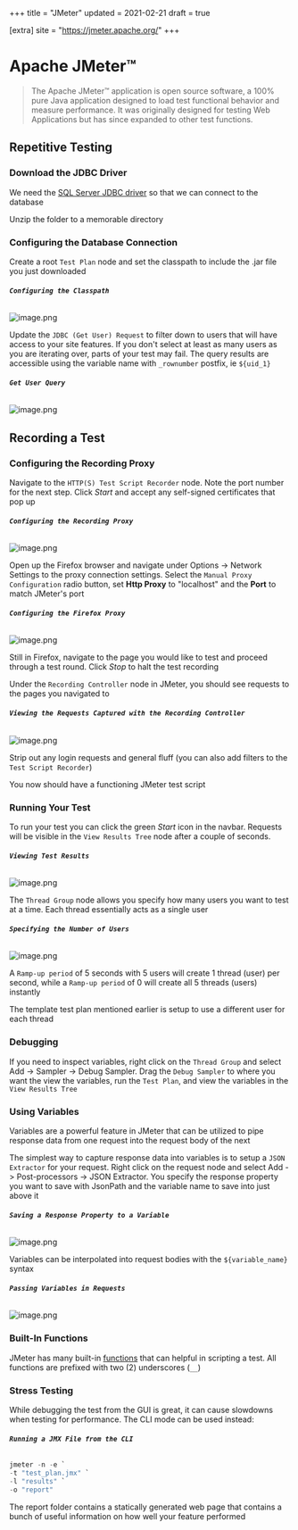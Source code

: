 +++
title = "JMeter"
updated = 2021-02-21
draft = true

[extra]
site = "https://jmeter.apache.org/"
+++

# Apache JMeter™
> The Apache JMeter™ application is open source software, a 100% pure Java application designed to load test functional behavior and measure performance. It was originally designed for testing Web Applications but has since expanded to other test functions.

## Repetitive Testing

### Download the JDBC Driver
We need the [SQL Server JDBC driver](https://docs.microsoft.com/en-us/sql/connect/jdbc/microsoft-jdbc-driver-for-sql-server?view=sql-server-ver15) so that we can  connect to the database

Unzip the folder to a memorable directory


### Configuring the Database Connection

Create a root `Test Plan` node and set the classpath to include the .jar file you just downloaded

###### **`Configuring the Classpath`**
![image.png](/.attachments/image-2c10b376-e8af-47a6-987a-20b0032fa7c7.png)

Update the `JDBC (Get User) Request` to filter down to users that will have access to your site features. If you don't select at least as many users as you are iterating over, parts of your test may fail. The query results are accessible using the variable name with `_rownumber` postfix, ie `${uid_1}`

###### **`Get User Query`**
![image.png](/.attachments/image-ca10124b-6da8-44d9-8176-04470b65ad65.png)

## Recording a Test

### Configuring the Recording Proxy
Navigate to the `HTTP(S) Test Script Recorder` node. Note the port number for the next step. Click *Start* and accept any self-signed certificates that pop up

###### **`Configuring the Recording Proxy`**
![image.png](/.attachments/image-1438c6be-4bf7-41d2-bd38-9613296b8e25.png)

Open up the Firefox browser and navigate under Options -> Network Settings to the proxy connection settings. Select the `Manual Proxy Configuration` radio button, set **Http Proxy** to "localhost" and the **Port** to match JMeter's port

###### **`Configuring the Firefox Proxy`**
![image.png](/.attachments/image-635c5b3d-4b30-4e2f-b081-ef5190467384.png)

Still in Firefox, navigate to the page you would like to test and proceed through a test round. Click *Stop* to halt the test recording

Under the `Recording Controller` node in JMeter, you should see requests to the pages you navigated to

###### **`Viewing the Requests Captured with the Recording Controller`**
![image.png](/.attachments/image-72eb7467-f6e3-497d-a09b-d5b11f8c88a6.png)

Strip out any login requests and general fluff (you can also add filters to the `Test Script Recorder`)

You now should have a functioning JMeter test script


### Running Your Test

To run your test you can click the green *Start* icon in the navbar. Requests will be visible in the `View Results Tree` node after a couple of seconds.

###### **`Viewing Test Results`**
![image.png](/.attachments/image-ccafeb29-71ff-40a5-8a90-8f2c42ae00b0.png)

The `Thread Group` node allows you specify how many users you want to test at a time. Each thread essentially acts as a single user

###### **`Specifying the Number of Users`**
![image.png](/.attachments/image-120d4c47-7d64-45f1-bbcb-2b9bf1140732.png)

A `Ramp-up period` of 5 seconds with 5 users will create 1 thread (user) per second, while a `Ramp-up period` of 0 will create all 5 threads (users) instantly

The template test plan mentioned earlier is setup to use a different user for each thread

### Debugging

If you need to inspect variables, right click on the `Thread Group` and select Add -> Sampler -> Debug Sampler. Drag the `Debug Sampler` to where you want the view the variables, run the `Test Plan`, and view the variables in the `View Results Tree`


### Using Variables

Variables are a powerful feature in JMeter that can be utilized to pipe response data from one request into the request body of the next

The simplest way to capture response data into variables is to setup a `JSON Extractor` for your request. Right click on the request node and select Add -> Post-processors -> JSON Extractor. You specify the response property you want to save with JsonPath and the variable name to save into just above it

###### **`Saving a Response Property to a Variable`**
![image.png](/.attachments/image-ffb22b06-5f29-4a4f-ae3b-c6fb1fe7a2e3.png)

Variables can be interpolated into request bodies with the `${variable_name}` syntax

###### **`Passing Variables in Requests`**
![image.png](/.attachments/image-569423ac-ab0d-4c14-a51f-392328f39c49.png)


### Built-In Functions

JMeter has many built-in [functions](https://jmeter.apache.org/usermanual/functions.html) that can helpful in scripting a test. All functions are prefixed with two (2) underscores (`__`)


### Stress Testing 

While debugging the test from the GUI is great, it can cause slowdowns when testing for performance. The CLI mode can be used instead:

###### **`Running a JMX File from the CLI`**
```powershell
jmeter -n -e `
-t "test_plan.jmx" `
-l "results" `
-o "report"
```

The report folder contains a statically generated web page that contains a bunch of useful information on how well your feature performed